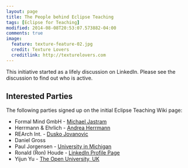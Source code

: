 ```yaml
---
layout: page
title: The People behind Eclipse Teaching
tags: [Eclipse for Teaching]
modified: 2014-08-08T20:53:07.573882-04:00
comments: true
image:
  feature: texture-feature-02.jpg
  credit: Texture Lovers
  creditlink: http://texturelovers.com
---
```


This initiative started as a lifely discussion on LinkedIn.  Please see the discussion to find out who is active.

## Interested Parties

The following parties signed up on the initial Eclipse Teaching Wiki page:

*    Formal Mind GmbH - [Michael Jastram](http://www.formalmind.com/contact)
*    Herrmann & Ehrlich - [Andrea Herrmann](http://www.herrmann-ehrlich.de/)
*    REArch Int. - [Dusko Jovanovic](http://www.rearchint.com/)
*    Daniel Gross
*    Paul Jorgensen - [University in Michigan](http://gvsu.edu/)
*    Ronald (Ron) Houde - [LinkedIn Profile Page](http://ca.linkedin.com/pub/ronald-houde/7/597/989/)
*    Yijun Yu - [The Open University, UK](http://mcs.open.ac.uk/yy66)


